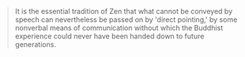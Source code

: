>It is the essential tradition of Zen that what cannot be conveyed by speech can nevertheless be passed on by 'direct pointing,' by some nonverbal means of communication without which the Buddhist experience could never have been handed down to future generations.